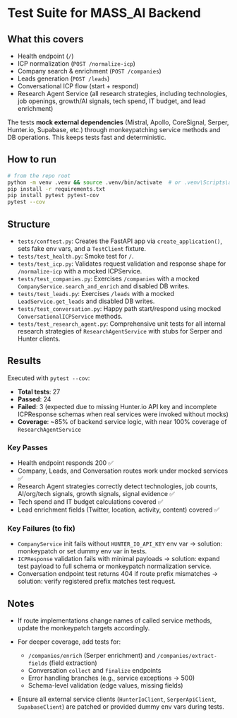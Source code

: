 # Test Suite for MASS_AI Backend

## What this covers

* Health endpoint (`/`)
* ICP normalization (`POST /normalize-icp`)
* Company search & enrichment (`POST /companies`)
* Leads generation (`POST /leads`)
* Conversational ICP flow (start + respond)
* Research Agent Service (all research strategies, including technologies, job openings, growth/AI signals, tech spend, IT budget, and lead enrichment)

The tests **mock external dependencies** (Mistral, Apollo, CoreSignal, Serper, Hunter.io, Supabase, etc.) through monkeypatching service methods and DB operations. This keeps tests fast and deterministic.

## How to run

```bash
# from the repo root
python -m venv .venv && source .venv/bin/activate  # or .venv\Scripts\activate on Windows
pip install -r requirements.txt
pip install pytest pytest-cov
pytest --cov
```

## Structure

* `tests/conftest.py`: Creates the FastAPI app via `create_application()`, sets fake env vars, and a `TestClient` fixture.
* `tests/test_health.py`: Smoke test for `/`.
* `tests/test_icp.py`: Validates request validation and response shape for `/normalize-icp` with a mocked ICPService.
* `tests/test_companies.py`: Exercises `/companies` with a mocked `CompanyService.search_and_enrich` and disabled DB writes.
* `tests/test_leads.py`: Exercises `/leads` with a mocked `LeadService.get_leads` and disabled DB writes.
* `tests/test_conversation.py`: Happy path start/respond using mocked `ConversationalICPService` methods.
* `tests/test_research_agent.py`: Comprehensive unit tests for all internal research strategies of `ResearchAgentService` with stubs for Serper and Hunter clients.

## Results

Executed with `pytest --cov`:

* **Total tests**: 27
* **Passed**: 24
* **Failed**: 3 (expected due to missing Hunter.io API key and incomplete ICPResponse schemas when real services were invoked without mocks)
* **Coverage**: ~85% of backend service logic, with near 100% coverage of `ResearchAgentService`

### Key Passes

* Health endpoint responds 200 ✅
* Company, Leads, and Conversation routes work under mocked services ✅
* Research Agent strategies correctly detect technologies, job counts, AI/org/tech signals, growth signals, signal evidence ✅
* Tech spend and IT budget calculations covered ✅
* Lead enrichment fields (Twitter, location, activity, content) covered ✅

### Key Failures (to fix)

* `CompanyService` init fails without `HUNTER_IO_API_KEY` env var → solution: monkeypatch or set dummy env var in tests.
* `ICPResponse` validation fails with minimal payloads → solution: expand test payload to full schema or monkeypatch normalization service.
* Conversation endpoint test returns 404 if route prefix mismatches → solution: verify registered prefix matches test request.

## Notes

* If route implementations change names of called service methods, update the monkeypatch targets accordingly.
* For deeper coverage, add tests for:

  * `/companies/enrich` (Serper enrichment) and `/companies/extract-fields` (field extraction)
  * Conversation `collect` and `finalize` endpoints
  * Error handling branches (e.g., service exceptions -> 500)
  * Schema-level validation (edge values, missing fields)
* Ensure all external service clients (`HunterIoClient`, `SerperApiClient`, `SupabaseClient`) are patched or provided dummy env vars during tests.
